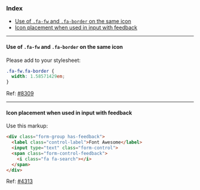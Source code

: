 ### Index
* [Use of `.fa-fw` and `.fa-border` on the same icon](#use-of-fa-fw-and-fa-border-on-the-same-icon)
* [Icon placement when used in input with feedback](#icon-placement-when-used-in-input-with-feedback)

---

#### Use of `.fa-fw` and `.fa-border` on the same icon
Please add to your stylesheet:
```css
.fa-fw.fa-border {
  width: 1.58571429em;
}
```

Ref: [#8309](https://github.com/FortAwesome/Font-Awesome/issues/8309)

---

#### Icon placement when used in input with feedback
Use this markup:
```html
<div class="form-group has-feedback">
  <label class="control-label">Font Awesome</label>
  <input type="text" class="form-control">
  <span class="form-control-feedback">
    <i class="fa fa-search"></i>
  </span>
</div>
```

Ref: [#4313](https://github.com/FortAwesome/Font-Awesome/issues/4313)